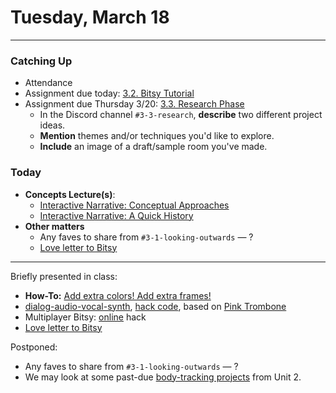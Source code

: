 # Tuesday, March 18

---

### Catching Up

* Attendance
* Assignment due today: [3.2. Bitsy Tutorial](../assignments/interactive_narrative/readme.md#32-bitsy-tutorial)
* Assignment due Thursday 3/20: [3.3. Research Phase](../assignments/interactive_narrative/readme.md#33-research-phase)
  * In the Discord channel `#3-3-research`, **describe** two different project ideas.
  * **Mention** themes and/or techniques you'd like to explore.
  * **Include** an image of a draft/sample room you've made. 

### Today 
* **Concepts Lecture(s)**: 
  * [Interactive Narrative: Conceptual Approaches](../lectures/interactive_narrative/narrative_design_strategies.md)
  * [Interactive Narrative: A Quick History](../lectures/interactive_narrative/interactive_narratives.md) 
* **Other matters**
  * Any faves to share from `#3-1-looking-outwards` — ? 
  * [Love letter to Bitsy](https://itch.io/t/4501718/a-love-letter-to-bitsy)

---

Briefly presented in class: 

* **How-To:** [Add extra colors! Add extra frames!](../lectures/interactive_narrative/bitsy_hacks/extra_colors_and_frames/readme.md)
* [dialog-audio-vocal-synth](https://seansleblanc.itch.io/bitsy-vocal-synth-tester), [hack code](https://github.com/seleb/bitsy-hacks/blob/main/dist/dialog-audio-vocal-synth.js), based on [Pink Trombone](https://dood.al/pinktrombone/)
* Multiplayer Bitsy: [online](https://bitsy-online.glitch.me/) hack
* [Love letter to Bitsy](https://itch.io/t/4501718/a-love-letter-to-bitsy)

Postponed: 

* Any faves to share from `#3-1-looking-outwards` — ? 
* We may look at some past-due [body-tracking projects](https://openprocessing.org/class/95759/#/c/96713) from Unit 2.